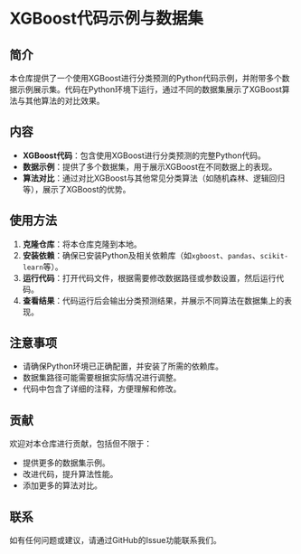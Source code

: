 # XGBoost代码示例与数据集

## 简介

本仓库提供了一个使用XGBoost进行分类预测的Python代码示例，并附带多个数据示例展示集。代码在Python环境下运行，通过不同的数据集展示了XGBoost算法与其他算法的对比效果。

## 内容

- **XGBoost代码**：包含使用XGBoost进行分类预测的完整Python代码。
- **数据示例**：提供了多个数据集，用于展示XGBoost在不同数据上的表现。
- **算法对比**：通过对比XGBoost与其他常见分类算法（如随机森林、逻辑回归等），展示了XGBoost的优势。

## 使用方法

1. **克隆仓库**：将本仓库克隆到本地。
2. **安装依赖**：确保已安装Python及相关依赖库（如`xgboost`、`pandas`、`scikit-learn`等）。
3. **运行代码**：打开代码文件，根据需要修改数据路径或参数设置，然后运行代码。
4. **查看结果**：代码运行后会输出分类预测结果，并展示不同算法在数据集上的表现。

## 注意事项

- 请确保Python环境已正确配置，并安装了所需的依赖库。
- 数据集路径可能需要根据实际情况进行调整。
- 代码中包含了详细的注释，方便理解和修改。

## 贡献

欢迎对本仓库进行贡献，包括但不限于：

- 提供更多的数据集示例。
- 改进代码，提升算法性能。
- 添加更多的算法对比。

## 联系

如有任何问题或建议，请通过GitHub的Issue功能联系我们。
